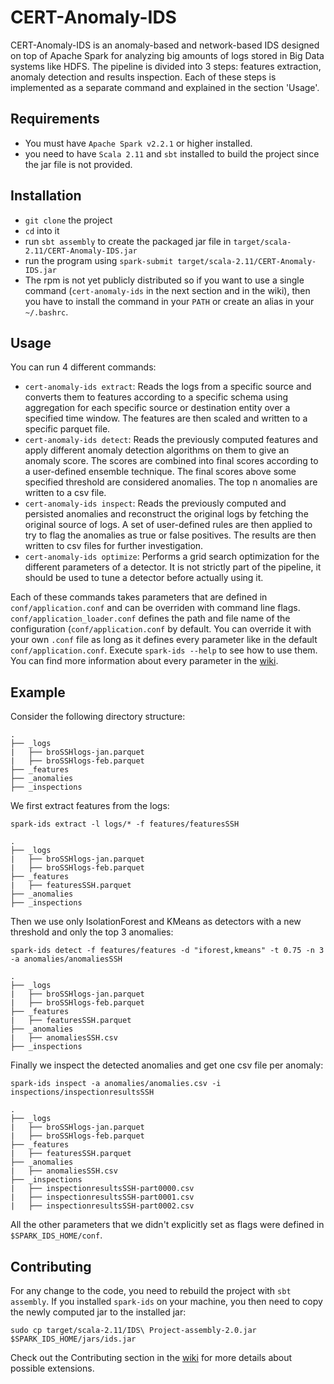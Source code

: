 # CERT-Anomaly-IDS

CERT-Anomaly-IDS is an anomaly-based and network-based IDS designed on top of Apache Spark for analyzing big amounts of logs stored in Big Data systems like HDFS.
The pipeline is divided into 3 steps: features extraction, anomaly detection and results inspection. Each of these steps is implemented as a separate command and explained in the section 'Usage'.

## Requirements

- You must have `Apache Spark v2.2.1` or higher installed.
- you need to have `Scala 2.11` and `sbt` installed to build the project since the jar file is not provided.

## Installation

- `git clone` the project
- `cd` into it
- run `sbt assembly` to create the packaged jar file in `target/scala-2.11/CERT-Anomaly-IDS.jar`
- run the program using `spark-submit target/scala-2.11/CERT-Anomaly-IDS.jar`
- The rpm is not yet publicly distributed so if you want to use a single command (`cert-anomaly-ids` in the next section and in the wiki), then you have to install the command in your `PATH` or create an alias in your `~/.bashrc`.

## Usage

You can run 4 different commands:
- `cert-anomaly-ids extract`: Reads the logs from a specific source and converts them to features according to a specific schema using aggregation for each specific source or destination entity over a specified time window. The features are then scaled and written to a specific parquet file.
- `cert-anomaly-ids detect`: Reads the previously computed features and apply different anomaly detection algorithms on them to give an anomaly score. The scores are combined into final scores according to a user-defined ensemble technique. The final scores above some specified threshold are considered anomalies. The top n anomalies are written to a csv file.
- `cert-anomaly-ids inspect`: Reads the previously computed and persisted anomalies and reconstruct the original logs by fetching the original source of logs. A set of user-defined rules are then applied to try to flag the anomalies as true or false positives. The results are then written to csv files for further investigation.
- `cert-anomaly-ids optimize`: Performs a grid search optimization for the different parameters of a detector. It is not strictly part of the pipeline, it should be used to tune a detector before actually using it.

Each of these commands takes parameters that are defined in `conf/application.conf` and can be overriden with command line flags. `conf/application_loader.conf` defines the path and file name of the configuration (`conf/application.conf` by default. You can override it with your own `.conf` file as long as it defines every parameter like in the default `conf/application.conf`. Execute `spark-ids --help` to see how to use them.
You can find more information about every parameter in the [wiki](https://github.com/mthambipillai/cert-anomaly-ids/blob/master/Wiki.md).

## Example

Consider the following directory structure:
```
.
├── _logs
|   ├── broSSHlogs-jan.parquet
|   ├── broSSHlogs-feb.parquet
├── _features
├── _anomalies
├── _inspections
```
We first extract features from the logs:

`spark-ids extract -l logs/* -f features/featuresSSH`
```
.
├── _logs
|   ├── broSSHlogs-jan.parquet
|   ├── broSSHlogs-feb.parquet
├── _features
|   ├── featuresSSH.parquet
├── _anomalies
├── _inspections
```
Then we use only IsolationForest and KMeans as detectors with a new threshold and only the top 3 anomalies:

`spark-ids detect -f features/features -d "iforest,kmeans" -t 0.75 -n 3 -a anomalies/anomaliesSSH`
```
.
├── _logs
|   ├── broSSHlogs-jan.parquet
|   ├── broSSHlogs-feb.parquet
├── _features
|   ├── featuresSSH.parquet
├── _anomalies
|   ├── anomaliesSSH.csv
├── _inspections
```
Finally we inspect the detected anomalies and get one csv file per anomaly:

`spark-ids inspect -a anomalies/anomalies.csv -i inspections/inspectionresultsSSH`
```
.
├── _logs
|   ├── broSSHlogs-jan.parquet
|   ├── broSSHlogs-feb.parquet
├── _features
|   ├── featuresSSH.parquet
├── _anomalies
|   ├── anomaliesSSH.csv
├── _inspections
|   ├── inspectionresultsSSH-part0000.csv
|   ├── inspectionresultsSSH-part0001.csv
|   ├── inspectionresultsSSH-part0002.csv
```

All the other parameters that we didn't explicitly set as flags were defined in `$SPARK_IDS_HOME/conf`.

## Contributing

For any change to the code, you need to rebuild the project with `sbt assembly`. If you installed `spark-ids` on your machine, you then need to copy the newly computed jar to the installed jar:

`sudo cp target/scala-2.11/IDS\ Project-assembly-2.0.jar $SPARK_IDS_HOME/jars/ids.jar`

Check out the Contributing section in the [wiki](https://github.com/mthambipillai/cert-anomaly-ids/blob/master/Wiki.md) for more details about possible extensions.

